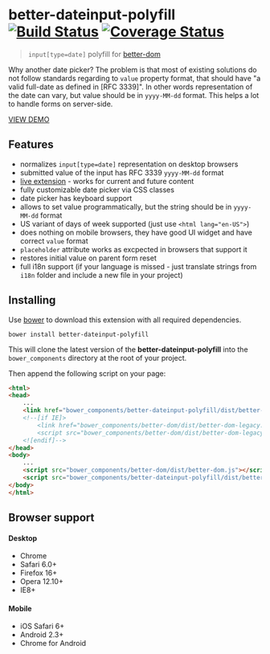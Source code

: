 # better-dateinput-polyfill [![Build Status][travis-image]][travis-url] [![Coverage Status][coveralls-image]][coveralls-url]
> `input[type=date]` polyfill for [better-dom](https://github.com/chemerisuk/better-dom)

Why another date picker? The problem is that most of existing solutions do not follow standards regarding to `value` property format, that should have "a valid full-date as defined in [RFC 3339]". In other words representation of the date can vary, but value should be in `yyyy-MM-dd` format. This helps a lot to handle forms on server-side.

[VIEW DEMO](http://chemerisuk.github.io/better-dateinput-polyfill/)

## Features

* normalizes `input[type=date]` representation on desktop browsers
* submitted value of the input has RFC 3339 `yyyy-MM-dd` format
* [live extension](https://github.com/chemerisuk/better-dom/wiki/Live-extensions) - works for current and future content
* fully customizable date picker via CSS classes
* date picker has keyboard support
* allows to set value programmatically, but the string should be in `yyyy-MM-dd` format
* US variant of days of week supported (just use `<html lang="en-US">`)
* does nothing on mobile browsers, they have good UI widget and have correct `value` format 
* `placeholder` attribute works as excpected in browsers that support it
* restores initial value on parent form reset
* full i18n support (if your language is missed - just translate strings from `i18n` folder and include a new file in your project)

Installing
----------
Use [bower](http://bower.io/) to download this extension with all required dependencies.

    bower install better-dateinput-polyfill

This will clone the latest version of the __better-dateinput-polyfill__ into the `bower_components` directory at the root of your project.

Then append the following script on your page:

```html
<html>
<head>
    ...
    <link href="bower_components/better-dateinput-polyfill/dist/better-dateinput-polyfill.css" rel="stylesheet"/>
    <!--[if IE]>
        <link href="bower_components/better-dom/dist/better-dom-legacy.htc" rel="htc"/>
        <script src="bower_components/better-dom/dist/better-dom-legacy.js"></script>
    <![endif]-->
</head>
<body>
    ...
    <script src="bower_components/better-dom/dist/better-dom.js"></script>
    <script src="bower_components/better-dateinput-polyfill/dist/better-dateinput-polyfill.js"></script>
</body>
</html>
```

## Browser support
#### Desktop
* Chrome
* Safari 6.0+
* Firefox 16+
* Opera 12.10+
* IE8+

#### Mobile
* iOS Safari 6+
* Android 2.3+
* Chrome for Android

[travis-url]: http://travis-ci.org/chemerisuk/better-dateinput-polyfill
[travis-image]: https://api.travis-ci.org/chemerisuk/better-dateinput-polyfill.png?branch=master

[coveralls-url]: https://coveralls.io/r/chemerisuk/better-dateinput-polyfill
[coveralls-image]: https://coveralls.io/repos/chemerisuk/better-dateinput-polyfill/badge.png?branch=master
